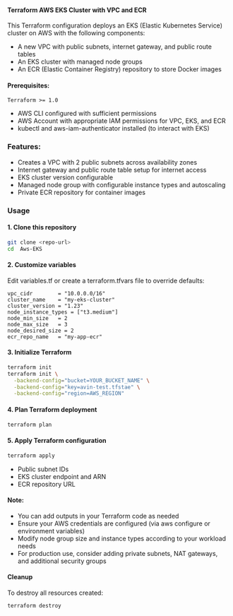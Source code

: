 #### Terraform AWS EKS Cluster with VPC and ECR
This Terraform configuration deploys an EKS (Elastic Kubernetes Service) cluster on AWS with the following components:
- A new VPC with public subnets, internet gateway, and public route tables
- An EKS cluster with managed node groups
- An ECR (Elastic Container Registry) repository to store Docker images

#### Prerequisites:
```Terraform >= 1.0```
- AWS CLI configured with sufficient permissions
- AWS Account with appropriate IAM permissions for VPC, EKS, and ECR
- kubectl and aws-iam-authenticator installed (to interact with EKS)
### Features:
- Creates a VPC with 2 public subnets across availability zones
- Internet gateway and public route table setup for internet access
- EKS cluster version configurable
- Managed node group with configurable instance types and autoscaling
- Private ECR repository for container images
### Usage
#### 1. Clone this repository
```bash
git clone <repo-url>
cd  Aws-EKS
```
#### 2. Customize variables
Edit variables.tf or create a terraform.tfvars file to override defaults:
```hcl
vpc_cidr        = "10.0.0.0/16"
cluster_name    = "my-eks-cluster"
cluster_version = "1.23"
node_instance_types = ["t3.medium"]
node_min_size   = 2
node_max_size   = 3
node_desired_size = 2
ecr_repo_name   = "my-app-ecr"
```

#### 3. Initialize Terraform
```bash
terraform init
terraform init \
  -backend-config="bucket=YOUR_BUCKET_NAME" \
  -backend-config="key=avin-test.tfstae" \
  -backend-config="region=AWS_REGION"
```
####  4. Plan Terraform deployment
```bash
terraform plan
```
#### 5. Apply Terraform configuration
```bash
terraform apply
```
- Public subnet IDs
- EKS cluster endpoint and ARN
- ECR repository URL
#### Note: 
- You can add outputs in your Terraform code as needed
- Ensure your AWS credentials are configured (via aws configure or environment variables)
- Modify node group size and instance types according to your workload needs
- For production use, consider adding private subnets, NAT gateways, and additional security groups
#### Cleanup
To destroy all resources created:
```bash
terraform destroy
```